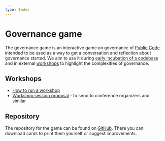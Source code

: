 ```yaml
---
type: Index
---
```


# Governance game

The governance game is an interactive game on governance of [Public Code](../../../glossary/public-code-definition.md) intended to be used as a way to get a conversation and reflection about governance started. We aim to use it during [early incubation of a codebase](../../codebase-stewardship/product-assets-for-early-incubation.md) and in external [workshops](../index.md) to highlight the complexities of governance.

## Workshops

* [How to run a workshop](run-governance-game-workshop.md)
* [Workshop session proposal](session-proposal.md) - to send to conference organizers and similar

## Repository

The repository for the game can be found on [GitHub](https://github.com/publiccodenet/governance-game). There you can download cards to print them yourself or suggest improvements.
